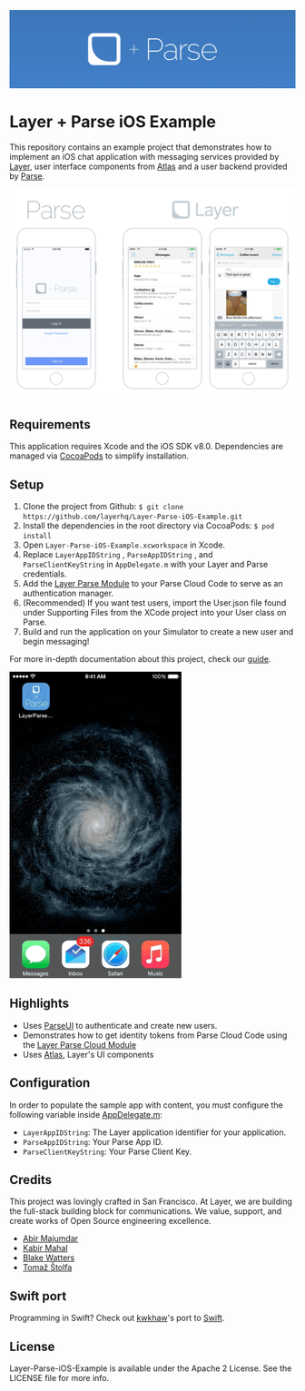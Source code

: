 ![Atlas+Parse Header](Assets/Atlas-Layer-Parse-github-header.png)

# Layer + Parse iOS Example

This repository contains an example project that demonstrates how to implement an iOS chat application with messaging services provided by [Layer](https://layer.com), user interface components from [Atlas](https://github.com/layerhq/Atlas-iOS) and a user backend provided by [Parse](http://parse.com).

![Atlas+Parse Image](Assets/Atlas-Layer-Parse-github.png)

## Requirements

This application requires Xcode and the iOS SDK v8.0. Dependencies are managed via [CocoaPods](http://cocoapods.org/) to simplify installation.

## Setup

1. Clone the project from Github: `$ git clone https://github.com/layerhq/Layer-Parse-iOS-Example.git`
2. Install the dependencies in the root directory via CocoaPods: `$ pod install`
3. Open `Layer-Parse-iOS-Example.xcworkspace` in Xcode.
4. Replace `LayerAppIDString` , `ParseAppIDString` , and `ParseClientKeyString` in `AppDelegate.m` with your Layer and Parse credentials.
5. Add the [Layer Parse Module](https://github.com/layerhq/layer-parse-module) to your Parse Cloud Code to serve as an authentication manager.
6. (Recommended) If you want test users, import the User.json file found under Supporting Files from the XCode project into your User class on Parse.
7. Build and run the application on your Simulator to create a new user and begin messaging!

For more in-depth documentation about this project, check our [guide](https://developer.layer.com/docs/ios/atlas#parse).

![Atlas+Parse Gif](Assets/Atlas-Layer-Parse-messenger-github.gif)

## Highlights

* Uses [ParseUI](https://github.com/ParsePlatform/ParseUI-iOS) to authenticate and create new users.
* Demonstrates how to get identity tokens from Parse Cloud Code using the [Layer Parse Cloud Module](https://github.com/layerhq/layer-parse-module)
* Uses [Atlas](https://atlas.layer.com), Layer's UI components

## Configuration

In order to populate the sample app with content, you must configure the following variable inside [AppDelegate.m](Code/AppDelegate.m):

* `LayerAppIDString`: The Layer application identifier for your application.
* `ParseAppIDString`: Your Parse App ID.
* `ParseClientKeyString`: Your Parse Client Key.

## Credits

This project was lovingly crafted in San Francisco. At Layer, we are building the full-stack building block for communications. We value, support, and create works of Open Source engineering excellence.

* [Abir Majumdar](http://github.com/maju6406)
* [Kabir Mahal](https://github.com/kmahal/)
* [Blake Watters](https://github.com/blakewatters)
* [Tomaž Štolfa](https://twitter.com/tomazstolfa)

## Swift port

Programming in Swift?  Check out [kwkhaw](https://github.com/kwkhaw)'s port to [Swift](https://github.com/kwkhaw/Layer-Parse-iOS-Swift-Example).

## License

Layer-Parse-iOS-Example is available under the Apache 2 License. See the LICENSE file for more info.

